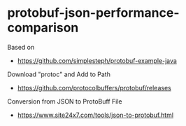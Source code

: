 # protobuf-json-performance-comparison

Based on
- https://github.com/simplesteph/protobuf-example-java


Download "protoc" and Add to Path
- https://github.com/protocolbuffers/protobuf/releases

Conversion from JSON to ProtoBuff File
- https://www.site24x7.com/tools/json-to-protobuf.html

